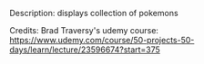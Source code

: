 Description: displays collection of pokemons

Credits: Brad Traversy's udemy course: https://www.udemy.com/course/50-projects-50-days/learn/lecture/23596674?start=375